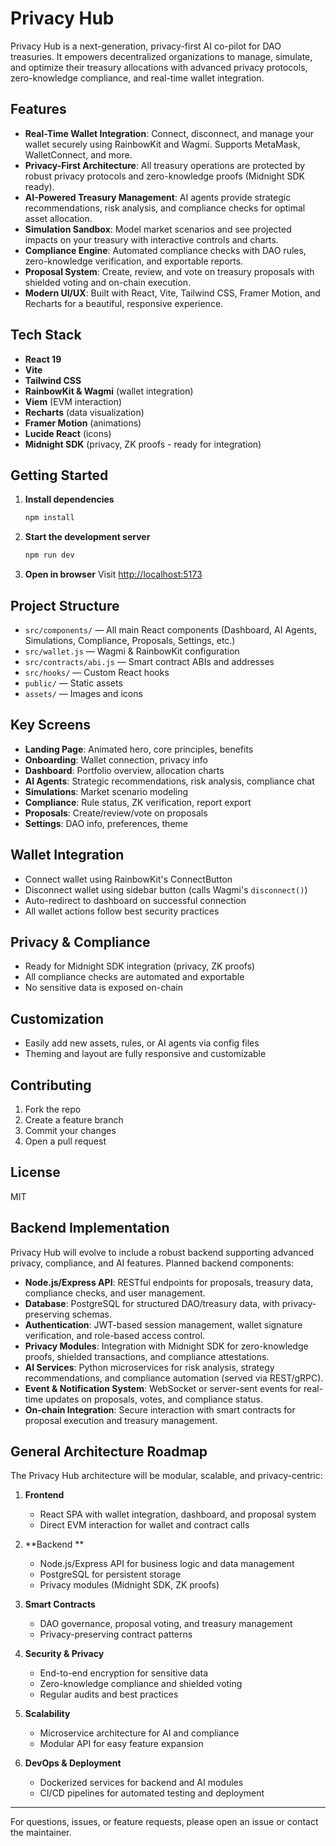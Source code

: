 
# Privacy Hub

Privacy Hub is a next-generation, privacy-first AI co-pilot for DAO treasuries. It empowers decentralized organizations to manage, simulate, and optimize their treasury allocations with advanced privacy protocols, zero-knowledge compliance, and real-time wallet integration.

## Features

- **Real-Time Wallet Integration**: Connect, disconnect, and manage your wallet securely using RainbowKit and Wagmi. Supports MetaMask, WalletConnect, and more.
- **Privacy-First Architecture**: All treasury operations are protected by robust privacy protocols and zero-knowledge proofs (Midnight SDK ready).
- **AI-Powered Treasury Management**: AI agents provide strategic recommendations, risk analysis, and compliance checks for optimal asset allocation.
- **Simulation Sandbox**: Model market scenarios and see projected impacts on your treasury with interactive controls and charts.
- **Compliance Engine**: Automated compliance checks with DAO rules, zero-knowledge verification, and exportable reports.
- **Proposal System**: Create, review, and vote on treasury proposals with shielded voting and on-chain execution.
- **Modern UI/UX**: Built with React, Vite, Tailwind CSS, Framer Motion, and Recharts for a beautiful, responsive experience.

## Tech Stack

- **React 19**
- **Vite**
- **Tailwind CSS**
- **RainbowKit & Wagmi** (wallet integration)
- **Viem** (EVM interaction)
- **Recharts** (data visualization)
- **Framer Motion** (animations)
- **Lucide React** (icons)
- **Midnight SDK** (privacy, ZK proofs - ready for integration)

## Getting Started

1. **Install dependencies**
	```bash
	npm install
	```
2. **Start the development server**
	```bash
	npm run dev
	```
3. **Open in browser**
	Visit [http://localhost:5173](http://localhost:5173)

## Project Structure

- `src/components/` — All main React components (Dashboard, AI Agents, Simulations, Compliance, Proposals, Settings, etc.)
- `src/wallet.js` — Wagmi & RainbowKit configuration
- `src/contracts/abi.js` — Smart contract ABIs and addresses
- `src/hooks/` — Custom React hooks
- `public/` — Static assets
- `assets/` — Images and icons

## Key Screens

- **Landing Page**: Animated hero, core principles, benefits
- **Onboarding**: Wallet connection, privacy info
- **Dashboard**: Portfolio overview, allocation charts
- **AI Agents**: Strategic recommendations, risk analysis, compliance chat
- **Simulations**: Market scenario modeling
- **Compliance**: Rule status, ZK verification, report export
- **Proposals**: Create/review/vote on proposals
- **Settings**: DAO info, preferences, theme

## Wallet Integration

- Connect wallet using RainbowKit's ConnectButton
- Disconnect wallet using sidebar button (calls Wagmi's `disconnect()`)
- Auto-redirect to dashboard on successful connection
- All wallet actions follow best security practices

## Privacy & Compliance

- Ready for Midnight SDK integration (privacy, ZK proofs)
- All compliance checks are automated and exportable
- No sensitive data is exposed on-chain

## Customization

- Easily add new assets, rules, or AI agents via config files
- Theming and layout are fully responsive and customizable

## Contributing

1. Fork the repo
2. Create a feature branch
3. Commit your changes
4. Open a pull request

## License

MIT


## Backend Implementation 

Privacy Hub will evolve to include a robust backend supporting advanced privacy, compliance, and AI features. Planned backend components:

- **Node.js/Express API**: RESTful endpoints for proposals, treasury data, compliance checks, and user management.
- **Database**: PostgreSQL for structured DAO/treasury data, with privacy-preserving schemas.
- **Authentication**: JWT-based session management, wallet signature verification, and role-based access control.
- **Privacy Modules**: Integration with Midnight SDK for zero-knowledge proofs, shielded transactions, and compliance attestations.
- **AI Services**: Python microservices for risk analysis, strategy recommendations, and compliance automation (served via REST/gRPC).
- **Event & Notification System**: WebSocket or server-sent events for real-time updates on proposals, votes, and compliance status.
- **On-chain Integration**: Secure interaction with smart contracts for proposal execution and treasury management.

## General Architecture Roadmap

The Privacy Hub architecture will be modular, scalable, and privacy-centric:

1. **Frontend**
	- React SPA with wallet integration, dashboard, and proposal system
	- Direct EVM interaction for wallet and contract calls

2. **Backend **
	- Node.js/Express API for business logic and data management
	- PostgreSQL for persistent storage
	- Privacy modules (Midnight SDK, ZK proofs)

3. **Smart Contracts**
	- DAO governance, proposal voting, and treasury management
	- Privacy-preserving contract patterns

4. **Security & Privacy**
	- End-to-end encryption for sensitive data
	- Zero-knowledge compliance and shielded voting
	- Regular audits and best practices

5. **Scalability**
	- Microservice architecture for AI and compliance
	- Modular API for easy feature expansion

6. **DevOps & Deployment**
	- Dockerized services for backend and AI modules
	- CI/CD pipelines for automated testing and deployment

---

For questions, issues, or feature requests, please open an issue or contact the maintainer.

